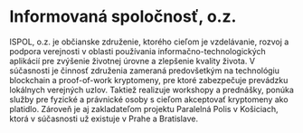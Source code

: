 # Informovaná spoločnosť, o.z.

ISPOL, o.z. je občianske združenie, ktorého cieľom je vzdelávanie, rozvoj a podpora verejnosti v oblasti používania informačno-technologických aplikácií pre zvýšenie životnej úrovne a zlepšenie kvality života. V súčasnosti je činnosť združenia zameraná predovšetkým na technológiu blockchain a proof-of-work kryptomeny, pre ktoré zabezpečuje prevádzku lokálnych verejných uzlov. Taktiež realizuje workshopy a prednášky, ponúka služby pre fyzické a právnické osoby s cieľom akceptovať kryptomeny ako platidlo. Zároveň je aj zakladateľom projektu Paralelná Polis v Košiciach, ktorá v súčasnosti už existuje v Prahe a Bratislave.
